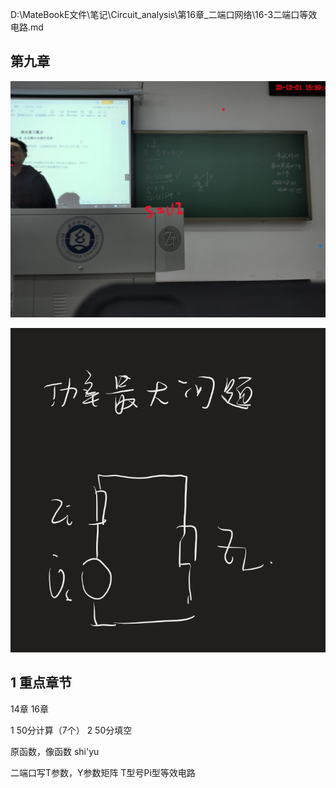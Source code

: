 D:\MateBookE文件\笔记\Circuit_analysis\第16章_二端口网络\16-3二端口等效电路.md  

## 第九章

![Alt text](WIN_20231201_15_58_57_Pro.jpg)

![Alt text](image.png)

## 1 重点章节  

14章
16章



1 50分计算（7个）
2 50分填空

原函数，像函数
shi'yu

二端口写T参数，Y参数矩阵
T型号Pi型等效电路
